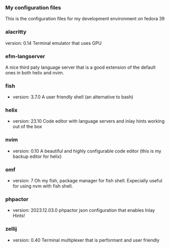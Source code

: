 ### My configuration files
This is the configuration files for my development environment on fedora 39

### alacritty
version: 0.14
Terminal emulator that uses GPU

### efm-langserver
A nice third paty language server that is a good extension of the default ones in both helix and nvim. 

### fish
* version: 3.7.0
A user friendly shell (an alternative to bash)

### helix
* version: 23.10
Code editor with language servers and inlay hints working out of the box

### nvim
* version: 0.10
A beautiful and highly configurable code editor (this is my backup editor for helix)

### omf
* version: 7
Oh my fish, package manager for fish shell. Expecially useful for using nvm with fish shell.

### phpactor
* version: 2023.12.03.0
phpactor json configuration that enables Inlay Hints!

### zellij
* version: 0.40
Terminal multiplexer that is performant and user friendly